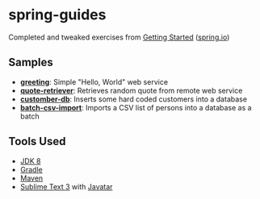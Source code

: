 # spring-guides

Completed and tweaked exercises from [Getting Started](https://spring.io/guides) ([spring.io](https://spring.io/guides))

## Samples

* **[greeting](https://github.com/OCExercise/spring-guides/tree/master/greeting)**: Simple "Hello, World" web service
* **[quote-retriever](https://github.com/OCExercise/spring-guides/tree/master/quote-retriever)**: Retrieves random quote from remote web service
* **[customber-db](https://github.com/OCExercise/spring-guides/tree/master/customer-db)**: Inserts some hard coded customers into a database
* **[batch-csv-import](https://github.com/OCExercise/spring-guides/tree/master/batch-csv-import)**: Imports a CSV list of persons into a database as a batch


## Tools Used

* [JDK 8](http://www.oracle.com/technetwork/java/javase/downloads/jdk8-downloads-2133151.html)
* [Gradle](http://gradle.org/)
* [Maven](https://maven.apache.org/)
* [Sublime Text 3](http://www.sublimetext.com/3) with [Javatar](https://javatar.readthedocs.org/en/latest/)